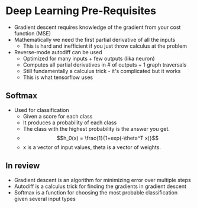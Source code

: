 # Deep Learning Pre-Requisites

- Gradient descent requires knowledge of the gradient from your cost function (MSE)
- Mathematically we need the first partial derivative of all the inputs
    - This is hard and inefficient if you just throw calculus at the problem
- Reverse-mode autodiff can be used
    - Optimized for many inputs + few outputs (lika neuron)
    - Computes all partial derivatives in # of outputs + 1 graph traversals
    - Still fundamentally a calculus trick - it's complicated but it works
    - This is what tensorflow uses

## Softmax

- Used for classification
    - Given a score for each class
    - It produces a probability of each class
    - The class with the highest probability is the answer you get.
    - $$h_0(x) = \frac{1}{1+exp(-\theta^T x)}$$
    - x is a vector of input values, theta is a vector of weights.

## In review

- Gradient descent is an algorithm for minimizing error over multiple steps
- Autodiff is a calculus trick for finding the gradients in gradient descent
- Softmax is a function for choosing the most probable classification given several input types

